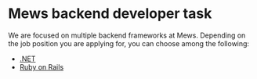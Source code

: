 # Mews backend developer task

We are focused on multiple backend frameworks at Mews. Depending on the job position you are applying for, you can choose among the following:

* [.NET](DotNet.md)
* [Ruby on Rails](RoR.md)

